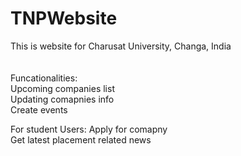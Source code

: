 # TNPWebsite

This is website for Charusat University, Changa, India<br>
<br><br>
Funcationalities:<br>
Upcoming companies list<br>
Updating comapnies info<br>
Create events<br>

For student Users:
Apply for comapny<br>
Get latest placement related news<br>

